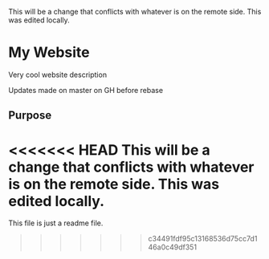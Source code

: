 This will be a change that conflicts
with whatever is on the remote side.
This was edited locally.
# My Website

Very cool website description

Updates made on master on GH before rebase

## Purpose

<<<<<<< HEAD
This will be a change that conflicts
with whatever is on the remote side.
This was edited locally.
=======
This file is just a readme file.
>>>>>>> c34491fdf95c13168536d75cc7d146a0c49df351
